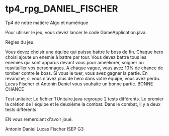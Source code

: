 # tp4_rpg_DANIEL_FISCHER
Tp4 de notre matière Algo et numérique

Pour utiliser le jeu, vous devez lancer le code GameApplication.java. 

Règles du jeu:

Vous devez choisir une équipe qui puisse battre le boss de fin. 
Chaque hero choisi ajoute un enemie à battre par tour. 
Vous devez battre tous les enemies qui sont apparus devant vous pour améeliorer, soigner ou reavitailler vos personnages. 
A chaque vague, vous avez 10% de chance de tomber contre le boss. 
Si vous le tuer, vous avez gagner la partie. En revanche, si vous n'avez plus de hero dans votre équipe, vous avez perdu.
Lucas Fischer et Antonin Daniel vous souhaite un bonne partie.
BONNE CHANCE

Test unitaire:
Le fichier TUnitaire.java regroupe 2 tests différents. Le premier la crétion de l'équipe et le deuxième la combat. Dans le combat, il y a deux tests différents.

EN vous remerciant d'avoir joué.

Antonin Daniel
Lucas Fischer
ISEP G3
